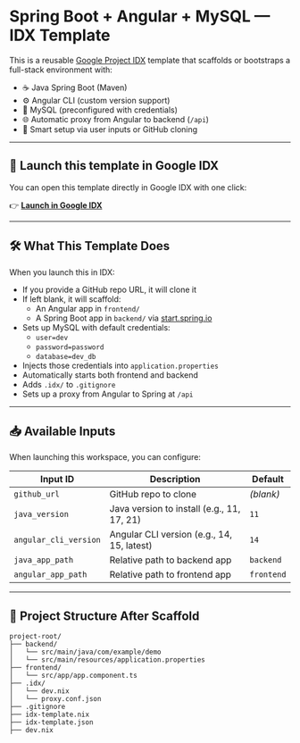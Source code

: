 # Spring Boot + Angular + MySQL — IDX Template

This is a reusable [Google Project IDX](https://idx.google.com/) template that scaffolds or bootstraps a full-stack environment with:

- ☕ Java Spring Boot (Maven)
- ⚙️ Angular CLI (custom version support)
- 🐬 MySQL (preconfigured with credentials)
- 🌐 Automatic proxy from Angular to backend (`/api`)
- 🧠 Smart setup via user inputs or GitHub cloning

---

## 🚀 Launch this template in Google IDX

You can open this template directly in Google IDX with one click:

👉 [**Launch in Google IDX**](https://idx.google.com/workspace/new?template_url=https://github.com/Theodagan/spring-angular-idx-template.git)

---

## 🛠️ What This Template Does

When you launch this in IDX:

- If you provide a GitHub repo URL, it will clone it
- If left blank, it will scaffold:
  - An Angular app in `frontend/`
  - A Spring Boot app in `backend/` via [start.spring.io](https://start.spring.io/)
- Sets up MySQL with default credentials:
  - `user=dev`
  - `password=password`
  - `database=dev_db`
- Injects those credentials into `application.properties`
- Automatically starts both frontend and backend
- Adds `.idx/` to `.gitignore`
- Sets up a proxy from Angular to Spring at `/api`

---

## 📥 Available Inputs

When launching this workspace, you can configure:

| Input ID              | Description                                  | Default |
|-----------------------|----------------------------------------------|---------|
| `github_url`          | GitHub repo to clone                         | *(blank)* |
| `java_version`        | Java version to install (e.g., 11, 17, 21)   | `11`    |
| `angular_cli_version` | Angular CLI version (e.g., 14, 15, latest)   | `14`    |
| `java_app_path`       | Relative path to backend app                 | `backend` |
| `angular_app_path`    | Relative path to frontend app                | `frontend` |

---

## 🧱 Project Structure After Scaffold

```plaintext
project-root/
├── backend/
│   └── src/main/java/com/example/demo
│   └── src/main/resources/application.properties
├── frontend/
│   └── src/app/app.component.ts
├── .idx/
│   └── dev.nix
│   └── proxy.conf.json
├── .gitignore
├── idx-template.nix
├── idx-template.json
├── dev.nix
